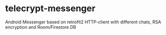 # telecrypt-messenger
Android Messenger based on retrofit2 HTTP-client with different chats, RSA encryption and Room/Firestore DB
